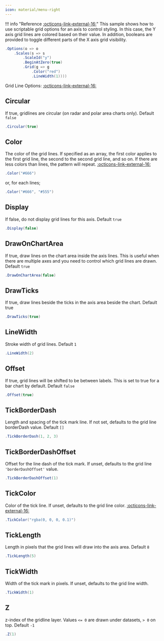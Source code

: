 ```yaml
---
icon: material/menu-right
---
```


!!! info "Reference [:octicons-link-external-16:](https://www.chartjs.org/docs/latest/samples/scale-options/grid.html)"
	This sample shows how to use scriptable grid options for an axis to control styling. In this case, the Y axis grid lines are colored based on their value. 
	In addition, booleans are provided to toggle different parts of the X axis grid visibility.

```csharp hl_lines="5" linenums="1"
.Options(o => o
    .Scales(s => s
		.ScaleId("y")
        .BeginAtZero(true)
        .Grid(g => g
            .Color("red")
            .LineWidth(1))))
```
Grid Line Options:
[:octicons-link-external-16:](https://www.chartjs.org/docs/latest/axes/styling.html#grid-line-configuration)

## Circular
If true, gridlines are circular (on radar and polar area charts only). Default ```false```
```csharp
.Circular(true)
```

## Color
The color of the grid lines. If specified as an array, the first color applies to the first grid line,
the second to the second grid line, and so on. If there are less colors than lines, the pattern will repeat.
[:octicons-link-external-16:](https://www.chartjs.org/docs/latest/general/colors.html)
```csharp
.Color("#666")
```
or, for each lines;
```csharp
.Color("#666", "#555")
```

## Display
If false, do not display grid lines for this axis. Default ```true```
```csharp
.Display(false)
```

## DrawOnChartArea
If true, draw lines on the chart area inside the axis lines. 
This is useful when there are multiple axes and you need to control which grid lines are drawn. Default ```true```
```csharp
.DrawOnChartArea(false)
```

## DrawTicks
If true, draw lines beside the ticks in the axis area beside the chart. Default true
```csharp
.DrawTicks(true)
```

## LineWidth
Stroke width of grid lines. Default ```1```
```csharp
.LineWidth(2)
```

## Offset
If true, grid lines will be shifted to be between labels. This is set to true for a bar chart by default. Default ```false```
```csharp
.Offset(true)
```

## TickBorderDash
Length and spacing of the tick mark line. If not set, defaults to the grid line borderDash value. Default ```[]```
```csharp
.TickBorderDash(1, 2, 3)
```

## TickBorderDashOffset
Offset for the line dash of the tick mark. If unset, defaults to the grid line ```'borderDashOffset'``` value.
```csharp
.TickBorderDashOffset(1)
```

## TickColor
Color of the tick line. If unset, defaults to the grid line color.
[:octicons-link-external-16:](https://www.chartjs.org/docs/latest/general/colors.html)
```csharp
.TickColor("rgba(0, 0, 0, 0.1)")
```

## TickLength
Length in pixels that the grid lines will draw into the axis area. Default ```8```
```csharp
.TickLength(5)
```

## TickWidth
Width of the tick mark in pixels. If unset, defaults to the grid line width.
```csharp
.TickWidth(1)
```

## Z
z-index of the gridline layer. Values ```<= 0``` are drawn under datasets, ```> 0``` on top. Default ```-1```
```csharp
.Z(1)
```

